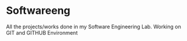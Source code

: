 # Softwareeng
All the projects/works done in my Software Engineering Lab. Working on GIT and GITHUB Environment
